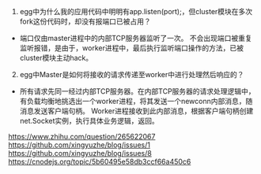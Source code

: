 
1. egg中为什么我的应用代码中明明有app.listen(port);，但cluster模块在多次fork这份代码时，却没有报端口已被占用？
- 端口仅由master进程中的内部TCP服务器监听了一次。
不会出现端口被重复监听报错，是由于，worker进程中，最后执行监听端口操作的方法，已被cluster模块主动hack。
2. egg中Master是如何将接收的请求传递至worker中进行处理然后响应的？
- 所有请求先同一经过内部TCP服务器。在内部TCP服务器的请求处理逻辑中，有负载均衡地挑选出一个worker进程，将其发送一个newconn内部消息，随消息发送客户端句柄。
Worker进程接收到此内部消息，根据客户端句柄创建net.Socket实例，执行具体业务逻辑，返回。


https://www.zhihu.com/question/265622067
https://github.com/xingyuzhe/blog/issues/1
https://github.com/xingyuzhe/blog/issues/8
https://cnodejs.org/topic/5b60495e58db3ccf66a450c6